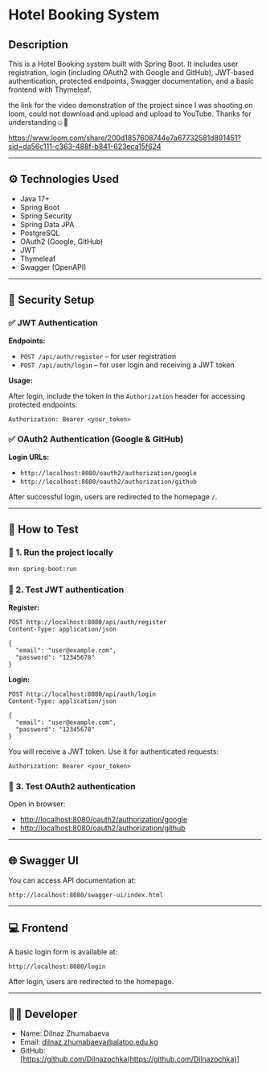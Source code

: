 # Hotel Booking System

## Description

This is a Hotel Booking system built with Spring Boot. It includes user registration, login (including OAuth2 with Google and GitHub), JWT-based authentication, protected endpoints, Swagger documentation, and a basic frontend with Thymeleaf.


the link for the video demonstration of the project
 since I was shooting on loom, could not download and upload and upload to YouTube.
Thanks for understanding☺️🙌

https://www.loom.com/share/200d1857608744e7a67732581d891451?sid=da56c111-c363-488f-b841-623eca15f624

---

## ⚙️ Technologies Used

- Java 17+
- Spring Boot
- Spring Security
- Spring Data JPA
- PostgreSQL
- OAuth2 (Google, GitHub)
- JWT
- Thymeleaf
- Swagger (OpenAPI)

---

## 🔐 Security Setup

### ✅ JWT Authentication

**Endpoints:**

- `POST /api/auth/register` – for user registration
- `POST /api/auth/login` – for user login and receiving a JWT token

**Usage:**

After login, include the token in the `Authorization` header for accessing protected endpoints:

```
Authorization: Bearer <your_token>
```

### ✅ OAuth2 Authentication (Google & GitHub)

**Login URLs:**

- `http://localhost:8080/oauth2/authorization/google`
- `http://localhost:8080/oauth2/authorization/github`

After successful login, users are redirected to the homepage `/`.

---

## 🧪 How to Test

### 🔹 1. Run the project locally

```bash
mvn spring-boot:run
```

### 🔹 2. Test JWT authentication

**Register:**

```http
POST http://localhost:8080/api/auth/register
Content-Type: application/json

{
  "email": "user@example.com",
  "password": "12345678"
}
```

**Login:**

```http
POST http://localhost:8080/api/auth/login
Content-Type: application/json

{
  "email": "user@example.com",
  "password": "12345678"
}
```

You will receive a JWT token. Use it for authenticated requests:

```
Authorization: Bearer <your_token>
```

### 🔹 3. Test OAuth2 authentication

Open in browser:

- [http://localhost:8080/oauth2/authorization/google](http://localhost:8080/oauth2/authorization/google)
- [http://localhost:8080/oauth2/authorization/github](http://localhost:8080/oauth2/authorization/github)

---

## 🌐 Swagger UI

You can access API documentation at:

```
http://localhost:8080/swagger-ui/index.html
```

---

## 💻 Frontend

A basic login form is available at:

```
http://localhost:8080/login
```

After login, users are redirected to the homepage.

---

## 👩‍💻 Developer

- Name: Dilnaz Zhumabaeva  
- Email: dilnaz.zhumabaeva@alatoo.edu.kg
- GitHub: [https://github.com/Dilnazochka(https://github.com/Dilnazochka)]
